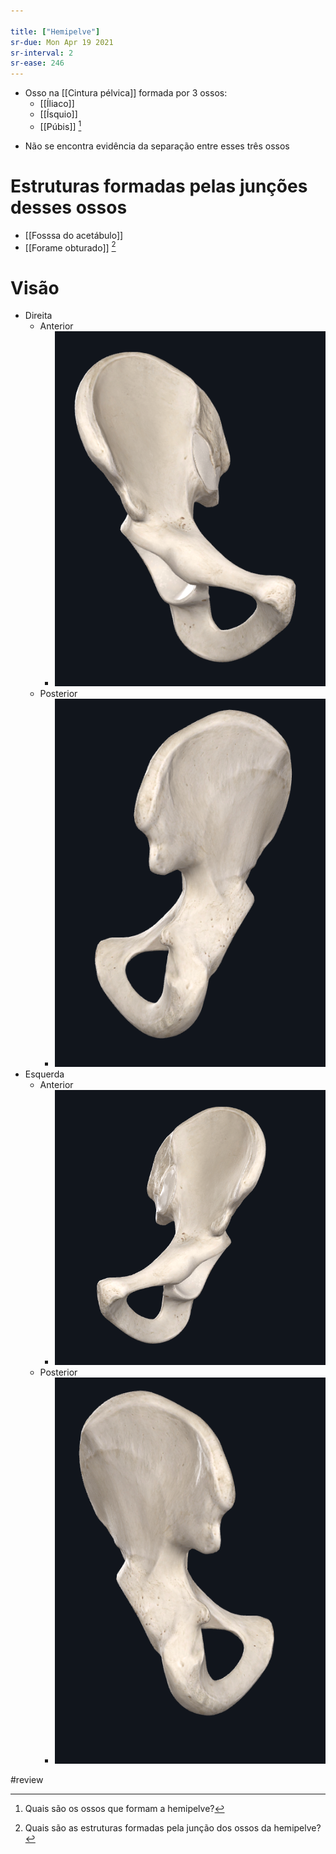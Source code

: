 ```yaml
---

title: ["Hemipelve"]
sr-due: Mon Apr 19 2021
sr-interval: 2
sr-ease: 246
---
```


+ Osso na [[Cintura pélvica]] formada por 3 ossos:
	+ [[Íliaco]]
	+ [[Ísquio]]
	+ [[Púbis]] [^505074]

[^505074]: Quais são os ossos que formam a hemipelve?

+ Não se encontra evidência da separação entre esses três ossos

# Estruturas formadas pelas junções desses ossos
+ [[Fosssa do acetábulo]]
+ [[Forame obturado]] [^785577]

[^785577]: Quais são as estruturas formadas pela junção dos ossos da hemipelve?


# Visão
+ Direita
	+ Anterior
		+ ![Pasted image 20210414124812.png](Pasted%20image%2020210414124812.png)
	+ Posterior
		+ ![Pasted image 20210414124824.png](Pasted%20image%2020210414124824.png)
+ Esquerda
	+ Anterior
		+ ![Pasted image 20210414124955.png](Pasted%20image%2020210414124955.png)
	+ Posterior
		+ ![Pasted image 20210414125007.png](Pasted%20image%2020210414125007.png)

#review 